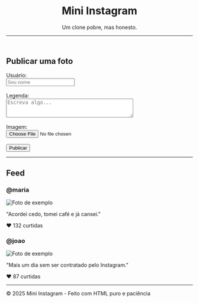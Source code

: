 <!DOCTYPE html>
<html lang="pt-br">
<head>
  <meta charset="UTF-8">
  <title>Mini Instagram</title>
</head>
<body>
  <header>
    <h1>Mini Instagram</h1>
    <p>Um clone pobre, mas honesto.</p>
    <hr>
  </header>
  <section>
    <h2>Publicar uma foto</h2>
    <form>
      <label>Usuário:</label><br>
      <input type="text" placeholder="Seu nome"><br><br>
      <label>Legenda:</label><br>
      <textarea rows="3" cols="40" placeholder="Escreva algo..."></textarea><br><br>
      <label>Imagem:</label><br>
      <input type="file" accept="image/*"><br><br>
      <input type="submit" value="Publicar">
    </form>
  </section>
  <hr>
  <section>
    <h2>Feed</h2>
    <article>
      <h3>@maria</h3>
      <img src="https://via.placeholder.com/300" alt="Foto de exemplo"><br>
      <p>"Acordei cedo, tomei café e já cansei."</p>
      <p>❤️ 132 curtidas</p>
    </article>
    <article>
      <h3>@joao</h3>
      <img src="https://via.placeholder.com/300" alt="Foto de exemplo"><br>
      <p>"Mais um dia sem ser contratado pelo Instagram."</p>
      <p>❤️ 87 curtidas</p>
    </article>
  </section>
  <footer>
    <hr>
    <p>© 2025 Mini Instagram - Feito com HTML puro e paciência</p>
  </footer>
</body>
</html>